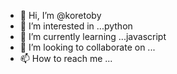 - 👋 Hi, I’m @koretoby
- 👀 I’m interested in ...python
- 🌱 I’m currently learning ...javascript
- 💞️ I’m looking to collaborate on ...
- 📫 How to reach me ...

<!---
koretoby/koretoby is a ✨ special ✨ repository because its `README.md` (this file) appears on your GitHub profile.
You can click the Preview link to take a look at your changes.
--->

